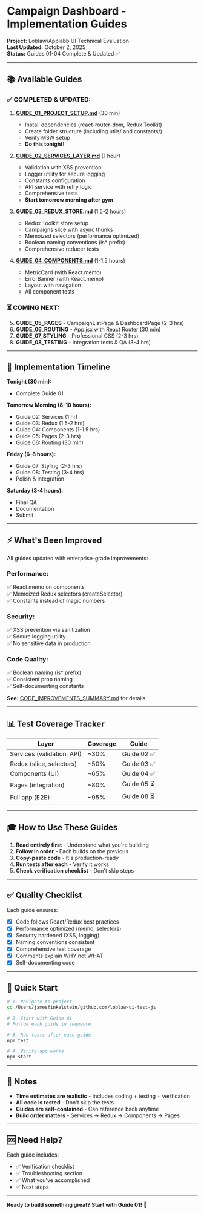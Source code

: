 # Campaign Dashboard - Implementation Guides

**Project:** Loblaw/Applabb UI Technical Evaluation  
**Last Updated:** October 2, 2025  
**Status:** Guides 01-04 Complete & Updated ✅

---

## 📚 Available Guides

### ✅ **COMPLETED & UPDATED:**

1. **[GUIDE_01_PROJECT_SETUP.md](computer:///mnt/user-data/outputs/GUIDE_01_PROJECT_SETUP.md)** (30 min)
   - Install dependencies (react-router-dom, Redux Toolkit)
   - Create folder structure (including utils/ and constants/)
   - Verify MSW setup
   - **Do this tonight!**

2. **[GUIDE_02_SERVICES_LAYER.md](computer:///mnt/user-data/outputs/GUIDE_02_SERVICES_LAYER.md)** (1 hour)
   - Validation with XSS prevention
   - Logger utility for secure logging
   - Constants configuration
   - API service with retry logic
   - Comprehensive tests
   - **Start tomorrow morning after gym**

3. **[GUIDE_03_REDUX_STORE.md](computer:///mnt/user-data/outputs/GUIDE_03_REDUX_STORE.md)** (1.5-2 hours)
   - Redux Toolkit store setup
   - Campaigns slice with async thunks
   - Memoized selectors (performance optimized)
   - Boolean naming conventions (is* prefix)
   - Comprehensive reducer tests

4. **[GUIDE_04_COMPONENTS.md](computer:///mnt/user-data/outputs/GUIDE_04_COMPONENTS.md)** (1-1.5 hours)
   - MetricCard (with React.memo)
   - ErrorBanner (with React.memo)
   - Layout with navigation
   - All component tests

### ⏳ **COMING NEXT:**

5. **GUIDE_05_PAGES** - CampaignListPage & DashboardPage (2-3 hrs)
6. **GUIDE_06_ROUTING** - App.jsx with React Router (30 min)
7. **GUIDE_07_STYLING** - Professional CSS (2-3 hrs)
8. **GUIDE_08_TESTING** - Integration tests & QA (3-4 hrs)

---

## 🎯 Implementation Timeline

**Tonight (30 min):**
- Complete Guide 01

**Tomorrow Morning (8-10 hours):**
- Guide 02: Services (1 hr)
- Guide 03: Redux (1.5-2 hrs)
- Guide 04: Components (1-1.5 hrs)
- Guide 05: Pages (2-3 hrs)
- Guide 06: Routing (30 min)

**Friday (6-8 hours):**
- Guide 07: Styling (2-3 hrs)
- Guide 08: Testing (3-4 hrs)
- Polish & integration

**Saturday (3-4 hours):**
- Final QA
- Documentation
- Submit

---

## ⚡ What's Been Improved

All guides updated with enterprise-grade improvements:

### Performance:
✅ React.memo on components  
✅ Memoized Redux selectors (createSelector)  
✅ Constants instead of magic numbers  

### Security:
✅ XSS prevention via sanitization  
✅ Secure logging utility  
✅ No sensitive data in production  

### Code Quality:
✅ Boolean naming (is* prefix)  
✅ Consistent prop naming  
✅ Self-documenting constants  

**See:** [CODE_IMPROVEMENTS_SUMMARY.md](computer:///mnt/user-data/outputs/CODE_IMPROVEMENTS_SUMMARY.md) for details

---

## 📊 Test Coverage Tracker

| Layer | Coverage | Guide |
|-------|----------|-------|
| Services (validation, API) | ~30% | Guide 02 ✅ |
| Redux (slice, selectors) | ~50% | Guide 03 ✅ |
| Components (UI) | ~65% | Guide 04 ✅ |
| Pages (integration) | ~80% | Guide 05 ⏳ |
| Full app (E2E) | ~95% | Guide 08 ⏳ |

---

## 🎓 How to Use These Guides

1. **Read entirely first** - Understand what you're building
2. **Follow in order** - Each builds on the previous
3. **Copy-paste code** - It's production-ready
4. **Run tests after each** - Verify it works
5. **Check verification checklist** - Don't skip steps

---

## ✅ Quality Checklist

Each guide ensures:
- [x] Code follows React/Redux best practices
- [x] Performance optimized (memo, selectors)
- [x] Security hardened (XSS, logging)
- [x] Naming conventions consistent
- [x] Comprehensive test coverage
- [x] Comments explain WHY not WHAT
- [x] Self-documenting code

---

## 🚀 Quick Start

```bash
# 1. Navigate to project
cd /Users/jamesfinkelstein/github.com/loblaw-ui-test-js

# 2. Start with Guide 01
# Follow each guide in sequence

# 3. Run tests after each guide
npm test

# 4. Verify app works
npm start
```

---

## 📝 Notes

- **Time estimates are realistic** - Includes coding + testing + verification
- **All code is tested** - Don't skip the tests
- **Guides are self-contained** - Can reference back anytime
- **Build order matters** - Services → Redux → Components → Pages

---

## 🆘 Need Help?

Each guide includes:
- ✅ Verification checklist
- ✅ Troubleshooting section
- ✅ What you've accomplished
- ✅ Next steps

---

**Ready to build something great? Start with Guide 01!** 🚀
